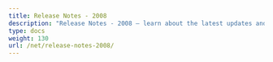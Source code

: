 ```yaml
---
title: Release Notes - 2008
description: "Release Notes - 2008 – learn about the latest updates and fixes."
type: docs
weight: 130
url: /net/release-notes-2008/
---
```



